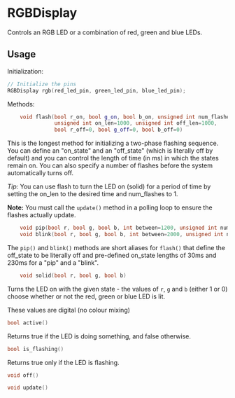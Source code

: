 # RGBDisplay

Controls an RGB LED or a combination of red, green and blue LEDs.

## Usage

Initialization:

```cpp
// Initialize the pins
RGBDisplay rgb(red_led_pin, green_led_pin, blue_led_pin);
```

Methods:

```cpp
	void flash(bool r_on, bool g_on, bool b_on, unsigned int num_flashes=0, 
			   unsigned int on_len=1000, unsigned int off_len=1000, 
			   bool r_off=0, bool g_off=0, bool b_off=0)
```

This is the longest method for initializing a two-phase flashing sequence. You
can define an "on_state" and an "off_state" (which is literally off by
default) and you can control the length of time (in ms) in which the states
remain on. You can also specify a number of flashes before the system
automatically turns off.

*Tip:* You can use flash to turn the LED on (solid) for a period of time by
setting the on_len to the desired time and num_flashes to 1.

**Note:** You must call the `update()` method in a polling loop to ensure the
flashes actually update.

```cpp
	void pip(bool r, bool g, bool b, int between=1200, unsigned int num_flashes = 0)
	void blink(bool r, bool g, bool b, int between=2000, unsigned int num_flashes = 0)
```

The `pip()` and `blink()` methods are short aliases for `flash()` that define
the off_state to be literally off and pre-defined on_state lengths of 30ms and
230ms for a "pip" and a "blink".

```cpp
	void solid(bool r, bool g, bool b)
```

Turns the LED on with the given state - the values of `r`, `g` and `b` (either
1 or 0) choose whether or not the red, green or blue LED is lit.

These values are digital (no colour mixing)

```cpp
bool active()
```

Returns true if the LED is doing something, and false otherwise.

```cpp
bool is_flashing()
```

Returns true only if the LED is flashing.

```cpp
void off()
```

```cpp
void update()
```

